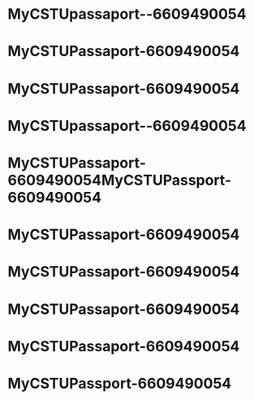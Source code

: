 # MyCSTUpassaport--6609490054
# MyCSTUPassaport-6609490054
# MyCSTUPassaport-6609490054
# MyCSTUpassaport--6609490054
# MyCSTUPassaport-6609490054MyCSTUPassport-6609490054
# MyCSTUPassaport-6609490054
# MyCSTUPassaport-6609490054
# MyCSTUPassaport-6609490054
# MyCSTUPassaport-6609490054
# MyCSTUPassport-6609490054
